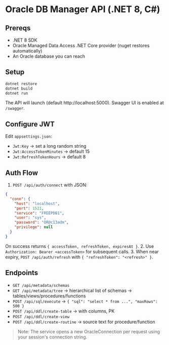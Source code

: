 # Oracle DB Manager API (.NET 8, C#)

## Prereqs

- .NET 8 SDK
- Oracle Managed Data Access .NET Core provider (nuget restores automatically)
- An Oracle database you can reach

## Setup

```bash
dotnet restore
dotnet build
dotnet run
```

The API will launch (default http://localhost:5000). Swagger UI is enabled at `/swagger`.

## Configure JWT

Edit `appsettings.json`:

- `Jwt:Key` → set a long random string
- `Jwt:AccessTokenMinutes` → default 15
- `Jwt:RefreshTokenHours` → default 8

## Auth Flow

1. `POST /api/auth/connect` with JSON:

```json
{
  "conn": {
    "host": "localhost",
    "port": 1521,
    "service": "FREEPDB1",
    "user": "sys",
    "password": "OR@c13adm",
    "privilege": null
  }
}
```

On success returns `{ accessToken, refreshToken, expiresAt }`. 2. Use `Authorization: Bearer <accessToken>` for subsequent calls. 3. When near expiry, `POST /api/auth/refresh` with `{ "refreshToken": "<refresh>" }`.

## Endpoints

- `GET /api/metadata/schemas`
- `GET /api/metadata/tree` → hierarchical list of schemas → tables/views/procedures/functions
- `POST /api/sql/execute` → `{ "sql": "select * from ...", "maxRows": 500 }`
- `POST /api/ddl/create-table` → with columns, PK
- `POST /api/ddl/create-view`
- `POST /api/ddl/create-routine` → source text for procedure/function

> Note: The service opens a new OracleConnection per request using your session's connection string.
